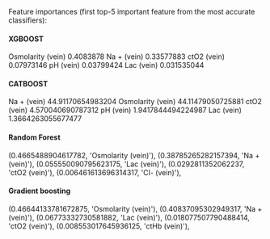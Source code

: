 Feature importances (first top-5 important feature from the most accurate classifiers):

#### XGBOOST #####
Osmolarity (vein) 0.4083878
Na + (vein) 0.33577883
ctO2 (vein) 0.07973146
pH (vein) 0.03799424
Lac (vein) 0.031535044

#### CATBOOST #####
Na + (vein) 44.91170654983204
Osmolarity (vein) 44.11479050725881
ctO2 (vein) 4.570040690787312
pH (vein) 1.9417844494224987
Lac (vein) 1.3664263055677477

#### Random Forest #####
(0.4665488904617782, 'Osmolarity (vein)'),
(0.38785265282157394, 'Na + (vein)'),
(0.055550090795623175, 'Lac (vein)'),
(0.0292811352062237, 'ctO2 (vein)'),
(0.006461613696314317, 'Cl- (vein)'),


#### Gradient boosting #####
(0.46644133781672875, 'Osmolarity (vein)'),
(0.40837095302949317, 'Na + (vein)'),
(0.06773332730581882, 'Lac (vein)'),
(0.018077507790488414, 'ctO2 (vein)'),
(0.008553017645936125, 'ctHb (vein)'),